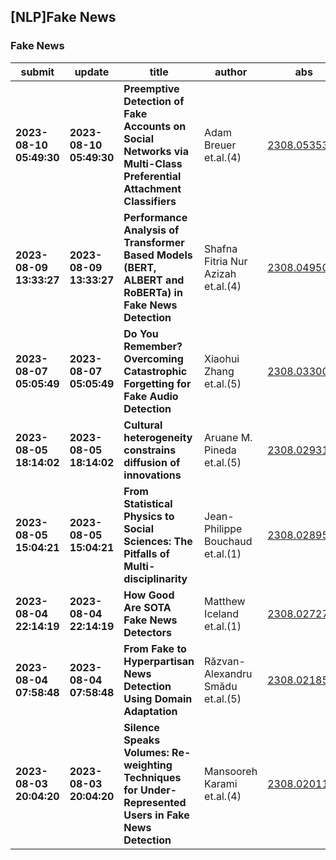 ## [NLP]Fake News 

### Fake News

| submit | update | title | author | abs | PDF | code | cates | journal |
|---|---|---|---|---|---|---|---|---|
|**2023-08-10 05:49:30**|**2023-08-10 05:49:30**|**Preemptive Detection of Fake Accounts on Social Networks via Multi-Class   Preferential Attachment Classifiers**|Adam Breuer et.al.(4)|[2308.05353v1](http://arxiv.org/abs/2308.05353v1)|[gotoRead](http://arxiv.org/pdf/2308.05353v1)|null|cs.SI, cs.CR, cs.LG|null|
|**2023-08-09 13:33:27**|**2023-08-09 13:33:27**|**Performance Analysis of Transformer Based Models (BERT, ALBERT and   RoBERTa) in Fake News Detection**|Shafna Fitria Nur Azizah et.al.(4)|[2308.04950v1](http://arxiv.org/abs/2308.04950v1)|[gotoRead](http://arxiv.org/pdf/2308.04950v1)|**[link](https://github.com/shafna81/fakenewsdetection)**|cs.CL, cs.CR, cs.LG|null|
|**2023-08-07 05:05:49**|**2023-08-07 05:05:49**|**Do You Remember? Overcoming Catastrophic Forgetting for Fake Audio   Detection**|Xiaohui Zhang et.al.(5)|[2308.03300v1](http://arxiv.org/abs/2308.03300v1)|[gotoRead](http://arxiv.org/pdf/2308.03300v1)|**[link](https://github.com/cecile-hi/regularized-adaptive-weight-modification)**|cs.SD, cs.LG, eess.AS|null|
|**2023-08-05 18:14:02**|**2023-08-05 18:14:02**|**Cultural heterogeneity constrains diffusion of innovations**|Aruane M. Pineda et.al.(5)|[2308.02931v1](http://arxiv.org/abs/2308.02931v1)|[gotoRead](http://arxiv.org/pdf/2308.02931v1)|null|physics.soc-ph, cond-mat.stat-mech, nlin.AO|null|
|**2023-08-05 15:04:21**|**2023-08-05 15:04:21**|**From Statistical Physics to Social Sciences: The Pitfalls of   Multi-disciplinarity**|Jean-Philippe Bouchaud et.al.(1)|[2308.02895v1](http://arxiv.org/abs/2308.02895v1)|[gotoRead](http://arxiv.org/pdf/2308.02895v1)|null|physics.soc-ph, cond-mat.stat-mech, econ.GN, q-fin.EC|null|
|**2023-08-04 22:14:19**|**2023-08-04 22:14:19**|**How Good Are SOTA Fake News Detectors**|Matthew Iceland et.al.(1)|[2308.02727v1](http://arxiv.org/abs/2308.02727v1)|[gotoRead](http://arxiv.org/pdf/2308.02727v1)|**[link](https://github.com/miceland2/fake_news_detection)**|cs.CL|null|
|**2023-08-04 07:58:48**|**2023-08-04 07:58:48**|**From Fake to Hyperpartisan News Detection Using Domain Adaptation**|Răzvan-Alexandru Smădu et.al.(5)|[2308.02185v1](http://arxiv.org/abs/2308.02185v1)|[gotoRead](http://arxiv.org/pdf/2308.02185v1)|null|cs.CL|null|
|**2023-08-03 20:04:20**|**2023-08-03 20:04:20**|**Silence Speaks Volumes: Re-weighting Techniques for Under-Represented   Users in Fake News Detection**|Mansooreh Karami et.al.(4)|[2308.02011v1](http://arxiv.org/abs/2308.02011v1)|[gotoRead](http://arxiv.org/pdf/2308.02011v1)|null|cs.CY, cs.SI|null|
